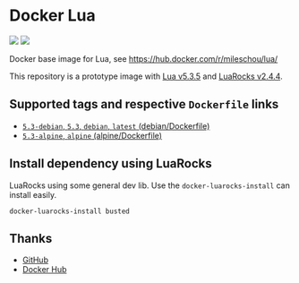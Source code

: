 # Docker Lua

[![](https://img.shields.io/docker/stars/mileschou/lua.svg)](https://hub.docker.com/r/mileschou/lua/)
[![](https://img.shields.io/docker/pulls/mileschou/lua.svg)](https://hub.docker.com/r/mileschou/lua/)

Docker base image for Lua, see https://hub.docker.com/r/mileschou/lua/

This repository is a prototype image with [Lua v5.3.5](https://www.lua.org/) and [LuaRocks v2.4.4](https://luarocks.org/).

## Supported tags and respective `Dockerfile` links

* [`5.3-debian`, `5.3`, `debian`, `latest` (debian/Dockerfile)](https://github.com/MilesChou/docker-lua/blob/master/debian/Dockerfile)
* [`5.3-alpine`, `alpine` (alpine/Dockerfile)](https://github.com/MilesChou/docker-lua/blob/master/alpine/Dockerfile)

## Install dependency using LuaRocks

LuaRocks using some general dev lib. Use the `docker-luarocks-install` can install easily.

```
docker-luarocks-install busted
```

## Thanks

* [GitHub](https://github.com/)
* [Docker Hub](https://hub.docker.com/)
